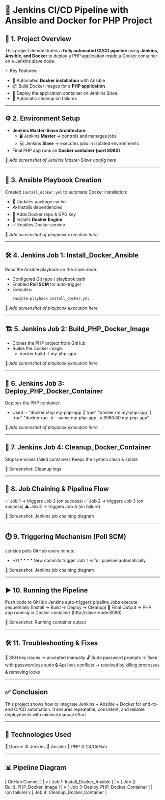 # 🚀 Jenkins CI/CD Pipeline with Ansible and Docker for PHP Project  

## 📌 1. Project Overview  
This project demonstrates a **fully automated CI/CD pipeline** using **Jenkins, Ansible, and Docker** to deploy a PHP application inside a Docker container on a Jenkins slave node.  

✨ Key Features:  
- 🐧 Automated **Docker installation** with Ansible  
- 📦 Build Docker images for a **PHP application**  
- 🚢 Deploy the application container on Jenkins Slave  
- 🧹 Automatic cleanup on failures  

---

## ⚙️ 2. Environment Setup  
- **Jenkins Master-Slave Architecture**:  
  - 🖥️ Jenkins **Master** → controls and manages jobs  
  - 💻 Jenkins **Slave** → executes jobs in isolated environments  
- Final PHP app runs on **Docker container (port 8080)**  

📸 *Add screenshot of Jenkins Master-Slave config here*  

---

## 📜 3. Ansible Playbook Creation  
Created `install_docker.yml` to automate Docker installation:  
- 🔄 Updates package cache  
- 📥 Installs dependencies  
- 🔑 Adds Docker repo & GPG key  
- 🐳 Installs **Docker Engine**  
- ✅ Enables Docker service  

📸 *Add screenshot of playbook execution here*  

---

## 🛠️ 4. Jenkins Job 1: Install_Docker_Ansible  
Runs the Ansible playbook on the slave node.  
- Configured Git repo / playbook path  
- Enabled **Poll SCM** for auto-trigger  
- Executes:  
  ```bash
  ansible-playbook install_docker.yml

📸 *Add screenshot of playbook execution here*

---

## 🏗️ 5. Jenkins Job 2: Build_PHP_Docker_Image
- Clones the PHP project from GitHub
- Builds the Docker image:
  - docker build -t my-php-app .

📸 *Add screenshot of playbook execution here*

---

## 🚀 6. Jenkins Job 3: Deploy_PHP_Docker_Container
Deploys the PHP container:
- Used :-
"docker stop my-php-app || true"
"docker rm my-php-app || true"
"docker run -d --name my-php-app -p 8080:80 my-php-app"

📸 *Add screenshot of playbook execution here*

---

## 🧹 7. Jenkins Job 4: Cleanup_Docker_Container
Stops/removes failed containers
Keeps the system clean & stable

📸 Screenshot: Cleanup logs

---

## 🔗 8. Job Chaining & Pipeline Flow
✅ Job 1 → triggers Job 2 (on success)
✅ Job 2 → triggers Job 3 (on success)
⚠️ Job 3 → triggers Job 4 (on failure)

📸 Screenshot: Jenkins job chaining diagram

---

## ⏱️ 9. Triggering Mechanism (Poll SCM)
Jenkins polls GitHub every minute:
- H/1 * * * *
New commits trigger Job 1 → full pipeline automatically

📸 Screenshot: Jenkins job chaining diagram

---

## ▶️ 10. Running the Pipeline
Push code to GitHub
Jenkins auto-triggers pipeline
Jobs execute sequentially (Install → Build → Deploy → Cleanup)
🎉 Final Output → PHP app running in Docker container (http://slave-node:8080)

📸 Screenshot: Running container output

---

## 🛠️ 11. Troubleshooting & Fixes
🔑 SSH key issues → accepted manually
🔓 Sudo password prompts → fixed with passwordless sudo
🔒 Apt lock conflicts → resolved by killing processes & removing locks

---

## ✅ Conclusion

This project shows how to integrate Jenkins + Ansible + Docker for end-to-end CI/CD automation.
It ensures repeatable, consistent, and reliable deployments with minimal manual effort.

---

## 🧰 Technologies Used

🐳 Docker
⚙️ Jenkins
📜 Ansible
🐘 PHP
🌐 Git/GitHub

---

## 📊 Pipeline Diagram

[ GitHub Commit ] 
        |
        v
[ Job 1: Install_Docker_Ansible ]
        |
        v
[ Job 2: Build_PHP_Docker_Image ]
        |
        v
[ Job 3: Deploy_PHP_Docker_Container ]
        |
   (on failure)
        v
[ Job 4: Cleanup_Docker_Container ]
